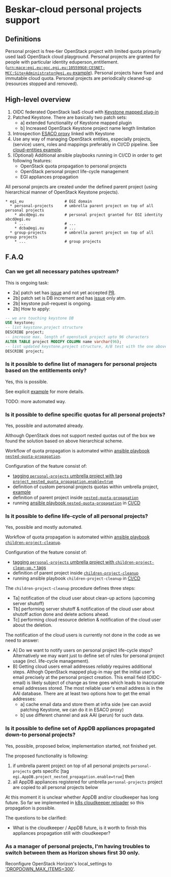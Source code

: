 # Beskar-cloud personal projects support

## Definitions

Personal project is free-tier OpenStack project with limited quota primarily used IaaS OpenStack cloud playground.
Personal projects are granted for people with particular identity eduperson_entitlement. ([`urn:mace:egi.eu:goc.egi.eu:105599G0:CESNET-MCC:Site+Administrator@egi.eu` example](https://github.com/beskar-cloud/cloud-entities/blob/644e121423bf380922592d47f00de5ed7a5f4ed6/environments/dev-beskar/openstack/global-static-identity-mappings/egi_eu_mapping-gsi-mapping.yaml#L15-L32)).
Personal projects have fixed and immutable cloud quota.
Personal projects are periodically cleaned-up (resources stopped and removed).

## High-level overview

1. OIDC federated OpenStack IaaS cloud with [Keystone mapped plug-in](https://docs.openstack.org/keystone/latest/api/keystone.auth.plugins.mapped.html)
2. Patched Keystone. There are basically two patch sets:
   * a] extended functionality of Keystone mapped plugin
   * b] Increased OpenStack Keystone project name length limitation
3. Introspection [ESACO proxy](https://github.com/indigo-iam/esaco) linked with Keystone
4. Use any way of managing OpenStack entities, especially projects, (service) users, roles and mappings preferably in CI/CD pipeline. See [cloud-entities example](https://github.com/beskar-cloud/cloud-entities).
5. (Optional) Additional ansible playbooks running in CI/CD in order to get following features:
   * OpenStack quota propagation to personal projects
   * OpenStack personal project life-cycle management
   * EGI appliances propagation

All personal projects are created under the defined parent project (using hierarchical manner of OpenStack Keystone projects).
```
* egi_eu                  # EGI domain
  * personal-projects     # umbrella parent project on top of all personal projects
    * abcd@egi.eu         # personal project granted for EGI identity abcd@egi.eu
    * ...                 # ...
    * dcba@egi.eu         # ...
  * group-projects        # umbrella parent project on top of all group projects
    * ...                 # group projects
```

## F.A.Q

### Can we get all necessary patches upstream?

This is ongoing task:
 * 2a] patch set has [issue](https://bugs.launchpad.net/keystone/+bug/2047641) and not yet accepted [PR](https://review.opendev.org/c/openstack/keystone/+/904397).
 * 2b] patch set is DB increment and has [issue](https://bugs.launchpad.net/keystone/+bug/2069960) only atm.
 * 2b] keystone pull-request is ongoing.
  * 2b] How to apply:

```sql
-- we are touching keystone DB
USE keystone;
-- list keystone.project structure
DESCRIBE project;
-- increase max. length of openstack project upto 96 characters
ALTER TABLE project MODIFY COLUMN name varchar(96);
-- list updated keystone.project structure, A/B test with the one above
DESCRIBE project;
```

### Is it possible to define list of managers for personal projects based on the entitlements only?

Yes, this is possible.

See explicit [example](https://github.com/beskar-cloud/cloud-entities/blob/644e121423bf380922592d47f00de5ed7a5f4ed6/environments/dev-beskar/openstack/global-static-identity-mappings/egi_eu_mapping-gsi-mapping.yaml#L46-L64) for more details.

TODO: more automated way.

### Is it possible to define specific quotas for all personal projects?

Yes, possible and automated already.

Although OpenStack does not support nested quotas out of the box we found the solution based on above hierarchical scheme.

Workflow of quota propagation is automated within [ansible playbook `nested-quota-propagation`](https://github.com/beskar-cloud/cloud-entities/blob/main/ci/ansible/nested-quota-propagation.yml).

Configuration of the feature consist of:
 * [tagging `personal-projects` umbrella project with tag `project_nested_quota_propagation.enable=true`](https://github.com/beskar-cloud/cloud-entities/blob/644e121423bf380922592d47f00de5ed7a5f4ed6/environments/dev-beskar/openstack/projects-quotas-acls/egi_eu/personal-projects.yaml#L13)
 * definition of custom personal projects quotas within umbrella project, [example](https://github.com/beskar-cloud/cloud-entities/blob/644e121423bf380922592d47f00de5ed7a5f4ed6/environments/dev-beskar/openstack/projects-quotas-acls/egi_eu/personal-projects.yaml#L15-L16)
 * definition of parent project inside [`nested-quota-propagation`](https://github.com/beskar-cloud/cloud-entities/blob/main/ci/ansible/roles/nested-quota-propagation/vars/main.yml#L1)
 * running [ansible playbook `nested-quota-propagation`](https://github.com/beskar-cloud/cloud-entities/blob/main/ci/ansible/nested-quota-propagation.yml) in [CI/CD](https://github.com/beskar-cloud/cloud-entities/blob/fac938b1a7855ff45a73c12c43d9e5dd77e147ac/ci/cloud-entity-pipeline.yml#L118)

### Is it possible to define life-cycle of all personal projects?

Yes, possible and mostly automated.

Workflow of quota propagation is automated within [ansible playbook `children-project-cleanup`](https://github.com/beskar-cloud/cloud-entities/blob/main/ci/ansible/children-project-cleanup.yml).

Configuration of the feature consist of:
 * [tagging `personal-projects` umbrella project with `children-project-clean-up.*` tags](https://github.com/beskar-cloud/cloud-entities/blob/fac938b1a7855ff45a73c12c43d9e5dd77e147ac/environments/dev-beskar/openstack/projects-quotas-acls/egi_eu/personal-projects.yaml#L12-L15)
 * definition of parent project inside [`children-project-cleanup`](https://github.com/beskar-cloud/cloud-entities/blob/main/ci/ansible/roles/children-project-cleanup/vars/main.yml#L1)
 * running ansible playbook `children-project-cleanup` in [CI/CD](https://github.com/beskar-cloud/cloud-entities/blob/fac938b1a7855ff45a73c12c43d9e5dd77e147ac/ci/cloud-entity-pipeline.yml#L126)

The `children-project-cleanup` procedure defines three steps:
 * Ta] notification of the cloud user about clean-up actions (upcoming server shutoff)
 * Tb] performing server shutoff & notification of the cloud user about shutoff action done and delete actions ahead.
 * Tc] performing cloud resource deletion & notification of the cloud user about the deletion.

The notification of the cloud users is currently not done in the code as we need to answer:

* A] Do we want to notify users on personal project life-cycle steps? Alternatively we may want just to define set of rules for personal project usage (incl. life-cycle management).
* B] Getting cloud users email addresses *reliably* requires additional steps. Althogh OpenStack mapped plug-in may get the initial user's email precisely at the personal project creation. This email field (OIDC-email) is likely subject of change as time goes which leads to inaccurate email addresses stored. The most reliable user's email address is in the AAI database. There are at least two options how to get the email addresses:
  * a] cache email data and store them at infra side (we can avoid patching Keystone, we can do it in ESACO proxy)
  * b] use different channel and ask AAI (perun) for such data.


### Is it possible to define set of AppDB appliances propagated down-to personal projects?

Yes, possible, proposed below, implementation started, not finished yet.

The proposed functionality is following:
1. if umbrella parent project on top of all personal projects `personal-projects` gets specific [tag `egi.AppDB.project_nested_propagation.enable=true`] then
2. all AppDB appliances registered for umbrella `personal-projects` project are copied to all personal projects below

At this moment it is unclear whether AppDB and/or cloudkeeper has long future.
So far we implemented in [k8s cloudkeeper reloader](https://github.com/beskar-cloud/custom-helm-charts/blob/4112c3dcceb60cd8be438516d5b7665d6e213f96/egi-appliances/values.yaml#L74) so this propagation is possible.

The questions to be clarified:
* What is the cloudkeeper / AppDB future, is it worth to finish this appliances propagation still with cloudkeeper?


### As a manager of personal projects, I'm having troubles to switch between them as Horizon shows first 30 only.

Reconfigure OpenStack Horizon's local_settings to ['DROPDOWN_MAX_ITEMS=300'](https://docs.openstack.org/horizon/latest/configuration/settings.html#dropdown-max-items).



